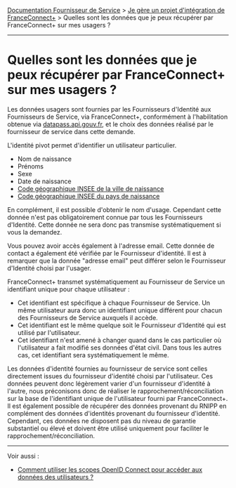 [Documentation Fournisseur de Service](../README.md) > [Je gère un projet d'intégration de FranceConnect+](README.md) > Quelles sont les données que je peux récupérer par FranceConnect+ sur mes usagers ?

---

# Quelles sont les données que je peux récupérer par FranceConnect+ sur mes usagers ?

Les données usagers sont fournies par les Fournisseurs d'Identité aux Fournisseurs de Service, via FranceConnect+, conformément à l'habilitation obtenue via [datapass.api.gouv.fr](https://datapass.api.gouv.fr), et le choix des données réalisé par le fournisseur de service dans cette demande.

L'identité pivot permet d'identifier un utilisateur particulier.

* Nom de naissance
* Prénoms
* Sexe
* Date de naissance
* [Code géographique INSEE de la ville de naissance](https://www.insee.fr/fr/information/2560452)
* [Code géographique INSEE du pays de naissance](https://www.insee.fr/fr/information/2560452)

En complément, il est possible d'obtenir le nom d'usage. Cependant cette donnée n'est pas obligatoirement connue par tous les Fournisseurs d'Identité. Cette donnée ne sera donc pas transmise systématiquement si vous la demandez.

Vous pouvez avoir accès également à l'adresse email. Cette donnée de contact a également été vérifiée par le Fournisseur d'identité. Il est à remarquer que la donnée "adresse email" peut différer selon le Fournisseur d'Identité choisi par l'usager.

FranceConnect+ transmet systématiquement au Fournisseur de Service un identifiant unique pour chaque utilisateur : 

* Cet identifiant est spécifique à chaque Fournisseur de Service. Un même utilisateur aura donc un identifiant unique différent pour chacun des Fournisseurs de Service auxquels il accède. 
* Cet identifiant est le même quelque soit le Fournisseur d'Identité qui est utilisé par l'utilisateur. 
* Cet identifiant n'est amené à changer quand dans le cas particulier où l'utilisateur a fait modifié ses données d'état civil. Dans tous les autres cas, cet identifiant sera systématiquement le même. 

Les données d'identité fournies au fournisseur de service sont celles directement issues du fournisseur d'identité choisi par l'utilisateur. Ces données peuvent donc légèrement varier d'un fournisseur d'identité à l'autre, nous préconisons donc de réaliser le rapprochement/réconciliation sur la base de l'identifiant unique de l'utilisateur fourni par FranceConnect+. Il est également possible de récupérer des données provenant du RNIPP en complément des données d'identités provenant du fournisseur d'identité. Cependant, ces données ne disposent pas du niveau de garantie substantiel ou élevé et doivent être utilisé uniquement pour faciliter le rapprochement/réconciliation.

--- 

Voir aussi : 

- [Comment utiliser les scopes OpenID Connect pour accéder aux données des utilisateurs ? ](../technique/technique-scope-fc.md)